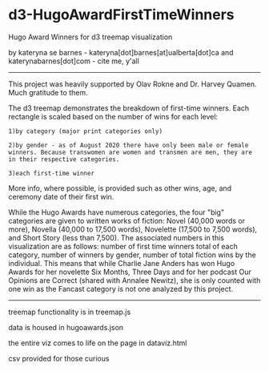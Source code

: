 # d3-HugoAwardFirstTimeWinners
Hugo Award Winners for d3 treemap visualization 

by kateryna se barnes - kateryna[dot]barnes[at]ualberta[dot]ca and katerynabarnes[dot]com - cite me, y'all

-------------------------------------------------------

This project was heavily supported by Olav Rokne and Dr. Harvey Quamen. Much gratitude to them. 

The d3 treemap demonstrates the breakdown of first-time winners. Each rectangle is scaled based on the number of wins for each level:

    1)by category (major print categories only)

    2)by gender - as of August 2020 there have only been male or female winners. Because transwomen are women and transmen are men, they are in their respective categories.

    3)each first-time winner
   
More info, where possible, is provided such as other wins, age, and ceremony date of their first win.

While the Hugo Awards have numerous categories, the four "big" categories are given to written works of fiction: Novel (40,000 words or more), Novella (40,000 to 17,500 words), Novelette (17,500 to 7,500 words), and Short Story (less than 7,500). The associated numbers in this visualization are as follows: number of first time winners total of each category, number of winners by gender, number of total fiction wins by the individual. This means that while Charlie Jane Anders has won Hugo Awards for her novelette Six Months, Three Days and for her podcast Our Opinions are Correct (shared with Annalee Newitz), she is only counted with one win as the Fancast category is not one analyzed by this project. 


------------------------------------------------------- 

treemap functionality is in treemap.js

data is housed in hugoawards.json

the entire viz comes to life on the page in dataviz.html

csv provided for those curious
